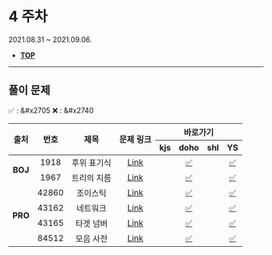 # 4 주차
2021.08.31 ~ 2021.09.06.

* [**TOP**](../README.md)

---
## 풀이 문제
:white_check_mark: : &#x2705    :x: : &#x2740
<table>
    <thead>
        <tr>
            <th rowspan="2"> 출처 </th>
            <th rowspan="2"> 번호 </th>
            <th rowspan="2"> 제목 </th>
            <th rowspan="2"> 문제 링크 </th>
            <th colspan="4" style="text-align:center;">바로가기</th>
        </tr>
        <tr>
            <th>kjs</th>
            <th>doho</th>
            <th>shl</th>
            <th>YS</th>
        </tr>
    </thead>
    <tbody>
        <tr>
            <td rowspan="2" align="center"><b>BOJ</b></td>
            <td align="center">1918</td>
            <td align="center">후위 표기식</td>
            <td align="center"><a href="https://www.acmicpc.net/problem/1918">Link</a></td>
            <td align="center"><a href=""> </a></td>
            <td align="center"><a href="doho/boj_1918.java">&#x2705 </a></td>
            <td align="center"><a href=""> </a></td>
            <td align="center"><a href="YS/boj_1918.java">&#x2705 </a></td>
        </tr>
        <tr>
            <td align="center">1967</td>
            <td align="center">트리의 지름</td>
            <td align="center"><a href="https://www.acmicpc.net/problem/1967">Link</a></td>
            <td align="center"><a href=""> </a></td>
            <td align="center"><a href="doho/boj_1967.java"> &#x2705</a></td>
            <td align="center"><a href=""> </a></td>
            <td align="center"><a href="YS/boj_1967.java">&#x2705 </a></td>
        </tr>
        <tr>
            <td rowspan="4" align="center"><b>PRO</b></td>
            <td align="center">42860</td>
            <td align="center">조이스틱</td>
            <td align="center"><a href="https://programmers.co.kr/learn/courses/30/lessons/42860">Link</a></td>
            <td align="center"><a href=""> </a></td>
            <td align="center"><a href="doho/pro_42860.java">&#x2705 </a></td>
            <td align="center"><a href=""> </a></td>
            <td align="center"><a href="YS/pro_조이스틱.java">&#x2705 </a></td>
        </tr>
        <tr>
            <td align="center">43162</td>
            <td align="center">네트워크</td>
            <td align="center"><a href="https://programmers.co.kr/learn/courses/30/lessons/43162">Link</a></td>
            <td align="center"><a href=""> </a></td>
            <td align="center"><a href="doho/pro_43162.java">&#x2705 </a></td>
            <td align="center"><a href=""> </a></td>
            <td align="center"><a href="YS/pro_네트워크.java">&#x2705 </a></td>
        </tr>
        <tr>
            <td align="center">43165</td>
            <td align="center">타겟 넘버</td>
            <td align="center"><a href="https://programmers.co.kr/learn/courses/30/lessons/43165">Link</a></td>
            <td align="center"><a href=""> </a></td>
            <td align="center"><a href="doho/pro_43165.java">&#x2705 </a></td>
            <td align="center"><a href=""> </a></td>
            <td align="center"><a href="YS/pro_타겟넘버.java">&#x2705 </a></td>
        </tr>
        <tr>
            <td align="center">84512</td>
            <td align="center">모음 사전</td>
            <td align="center"><a href="https://programmers.co.kr/learn/courses/30/lessons/84512">Link</a></td>
            <td align="center"><a href=""> </a></td>
            <td align="center"><a href="doho/pro_84512.java">&#x2705 </a></td>
            <td align="center"><a href=""> </a></td>
            <td align="center"><a href="YS/pro_5week.java">&#x2705 </a></td>
        </tr>
    </tbody>
</table>
